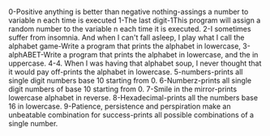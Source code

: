 0-Positive anything is better than negative nothing-assings a number to variable n each time is executed
1-The last digit-1This program will assign a random number to the variable n each time it is executed. 
2-I sometimes suffer from insomnia. And when I can't fall asleep, I play what I call the alphabet game-Write a program that prints the alphabet in lowercase,
3-alphABET-Write a program that prints the alphabet in lowercase, and the in uppercase.
4-4. When I was having that alphabet soup, I never thought that it would pay off-prints the alphabet in lowercase.
5-numbers-prints all single digit numbers base 10 starting from 0.
6-Numberz-prints all single digit numbers of base 10 starting from 0.
7-Smile in the mirror-prints lowercase alphabet in reverse.
8-Hexadecimal-prints all the numbers base 16 in lowercase.
9-Patience, persistence and perspiration make an unbeatable combination for success-prints all possible combinations of a single number.   
